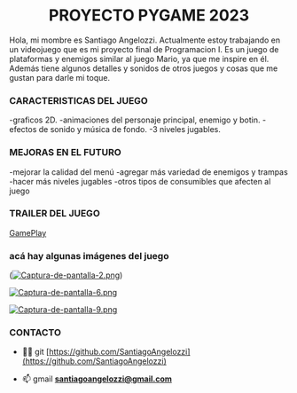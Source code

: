 <h1 align="center">PROYECTO PYGAME 2023</h1>

Hola, mi mombre es Santiago Angelozzi. Actualmente estoy trabajando en un videojuego que es mi proyecto final de Programacion I. Es un juego de plataformas y enemigos similar al juego Mario, ya que me inspire en él. Además tiene algunos detalles y sonidos de otros juegos y cosas que me gustan para darle mi toque.

<h3> CARACTERISTICAS DEL JUEGO </h3>

-graficos 2D.
-animaciones del personaje principal, enemigo y botin.
-efectos de sonido y música de fondo.
-3 niveles jugables.

<h3> MEJORAS EN EL FUTURO </h3>
-mejorar la calidad del menú
-agregar más variedad de enemigos y trampas
-hacer más niveles jugables
-otros tipos de consumibles que afecten al juego

<h3> TRAILER DEL JUEGO</h3>

[GamePlay](https://youtu.be/z-GnW-flzCc)

<h3> acá hay algunas imágenes del juego </h3>

([![Captura-de-pantalla-2.png](https://i.postimg.cc/J7smwzvy/Captura-de-pantalla-2.png)](https://postimg.cc/s1Cb7sVy))

[![Captura-de-pantalla-6.png](https://i.postimg.cc/C5kQFXb2/Captura-de-pantalla-6.png)](https://postimg.cc/5Q93gP75)

[![Captura-de-pantalla-9.png](https://i.postimg.cc/fLfN4024/Captura-de-pantalla-9.png)](https://postimg.cc/ZBngp0zj)

<h3> CONTACTO </h3>

- 👨‍💻 git [https://github.com/SantiagoAngelozzi](https://github.com/SantiagoAngelozzi)

- 📫 gmail **santiagoangelozzi@gmail.com**